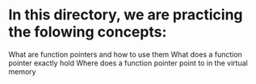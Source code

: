 # In this directory, we are practicing the folowing concepts:
What are function pointers and how to use them
What does a function pointer exactly hold
Where does a function pointer point to in the virtual memory
